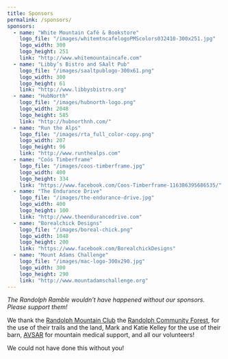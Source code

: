 ```yaml
---
title: Sponsors
permalink: /sponsors/
sponsors:
  - name: "White Mountain Café & Bookstore"
    logo_file: "/images/whitemtncafelogoPMScolors032410-300x251.jpg"
    logo_width: 300
    logo_height: 251
    link: "http://www.whitemountaincafe.com"
  - name: "Libby’s Bistro and SAalt Pub"
    logo_file: "/images/saaltpublogo-300x61.png"
    logo_width: 300
    logo_height: 61
    link: "http://www.libbysbistro.org"
  - name: "HubNorth"
    logo_file: "/images/hubnorth-logo.png"
    logo_width: 2048
    logo_height: 585
    link: "http://hubnorthnh.com/"
  - name: "Run the Alps"
    logo_file: "/images/rta_full_color-copy.png"
    logo_width: 207
    logo_height: 96
    link: "http://www.runthealps.com"
  - name: "Coös Timberframe"
    logo_file: "/images/coos-timberframe.jpg"
    logo_width: 400
    logo_height: 334
    link: "https://www.facebook.com/Coos-Timberframe-116386395686535/"
  - name: "The Endurance Drive"
    logo_file: "/images/the-endurance-drive.jpg"
    logo_width: 400
    logo_height: 100
    link: "http://www.theendurancedrive.com"
  - name: "Borealchick Designs"
    logo_file: "/images/boreal-chick.png"
    logo_width: 1048
    logo_height: 200
    link: "https://www.facebook.com/BorealchickDesigns"
  - name: "Mount Adams Challenge"
    logo_file: "/images/mac-logo-300x290.jpg"
    logo_width: 300
    logo_height: 290
    link: "http://www.mountadamschallenge.org"
---
```


_The Randolph Ramble wouldn’t have happened without our sponsors. Please support them!_

We thank the [Randolph Mountain Club](http://randolphmountainclub.org) the [Randolph Community Forest](http://randolphforest.org), for the use of their trails and the land, Mark and Katie Kelley for the use of their barn, [AVSAR](https://www.facebook.com/pages/Androscoggin-Valley-Search-and-Rescue/163437667019413) for mountain medical support, and all our volunteers!

We could not have done this without you!
